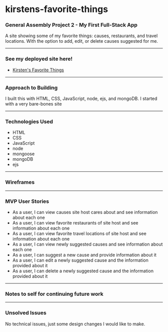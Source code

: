 # kirstens-favorite-things
### General Assembly Project 2 - My First Full-Stack App
A site showing some of my favorite things: causes, restaurants, and travel locations. With the option to add, edit, or delete causes suggested for me.
___
### See my deployed site here!
- [Kirsten's Favorite Things](https://afternoon-ocean-90118.herokuapp.com/)
___
### Approach to Building
I built this with HTML, CSS, JavaScript, node, ejs, and mongoDB. I started with a very bare-bones site 
___
### Technologies Used

- HTML
- CSS
- JavaScript
- node
- mongoose
- mongoDB
- ejs
____
### Wireframes
___
### MVP User Stories
- As a user, I can view causes site host cares about and see information about each one
- As a user, I can view favorite restaurants of site host and see information about each one
- As a user, I can view favorite travel locations of site host and see information about each one
- As a user, I can view newly suggested causes and see information about each one
- As a user, I can suggest a new cause and provide information about it
- As a user, I can edit a newly suggested cause and the information provided about it
- As a user, I can delete a newly suggested cause and the information provided about it
____
### Notes to self for continuing future work
____
### Unsolved Issues
No technical issues, just some design changes I would like to make. 




